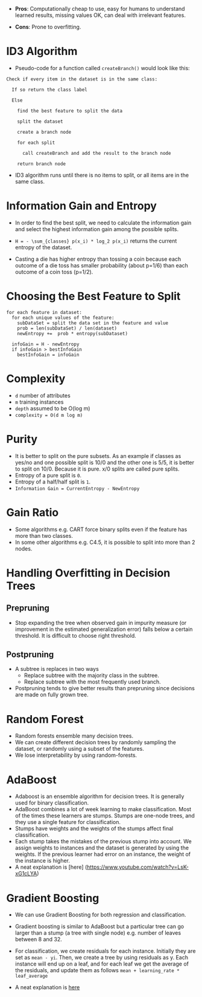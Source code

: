 - **Pros**: Computationally cheap to use, easy for humans to understand learned results, missing values OK, can deal with irrelevant features.

- **Cons**: Prone to overfitting.

# ID3 Algorithm
- Pseudo-code for a function called `createBranch()` would look like this:
```
Check if every item in the dataset is in the same class:

  If so return the class label

  Else

    find the best feature to split the data

    split the dataset

    create a branch node

    for each split

      call createBranch and add the result to the branch node

    return branch node
```
- ID3 algorithm runs until there is no items to split, or all items are in the same class.

# Information Gain and Entropy

- In order to find the best split, we need to calculate the information gain and select the highest information gain among the possible splits.

- `H = - \sum_{classes} p(x_i) * log_2 p(x_i)` returns the current entropy of the dataset.
- Casting a die has higher entropy than tossing a coin because each outcome of a die toss has smaller probability (about p=1/6) than each outcome of a coin toss (p=1/2).

# Choosing the Best Feature to Split

```
for each feature in dataset:
  for each unique values of the feature:
    subDataSet = split the data set in the feature and value
    prob = len(subDataSet) / len(dataset)
    newEntropy +=  prob * entropy(subDataset)

  infoGain = H - newEntropy
  if infoGain > bestInfoGain
    bestInfoGain = infoGain
```

# Complexity

- `d` number of attributes
- `m` training instances
- `depth` assumed to be O(log m)
- `complexity = O(d m log m)`

# Purity
- It is better to split on the pure subsets. As an example if classes as yes/no and one possible split is 10/0 and the other one is 5/5, it is better to split on 10/0. Because it is pure. x/0 splits are called pure splits.
- Entropy of a pure split is `0`.
- Entropy of a half/half split is `1`.
- `Information Gain = CurrentEntropy - NewEntropy`

# Gain Ratio
- Some algorithms e.g. CART force binary splits even if the feature has more than two classes.
- In some other algorithms e.g. C4.5, it is possible to split into more than 2 nodes.

# Handling Overfitting in Decision Trees

## Prepruning
- Stop expanding the tree when observed gain in impurity measure (or improvement in the estimated generalization error) falls below a certain threshold. It is difficult to choose right threshold.

## Postpruning
- A subtree is replaces in two ways
  - Replace subtree with the majority class in the subtree.
  - Replace subtree with the most frequently used branch.
- Postpruning tends to give better results than prepruning since decisions are made on fully grown tree.

# Random Forest

- Random forests ensemble many decision trees.
- We can create different decision trees by randomly sampling the dataset, or randomly using a subset of the features.
- We lose interpretability by using random-forests.

# AdaBoost
- Adaboost is an ensemble algorithm for decision trees. It is generally used for binary classification.
- AdaBoost combines a lot of week learning to make classification. Most of the times these learners are stumps. Stumps are one-node trees, and they use a single feature for classification.
- Stumps have weights and the weights of the stumps affect final classification.
- Each stump takes the mistakes of the previous stump into account. We assign weights to instances and the dataset is generated by using the weights. If the previous learner had error on an instance, the weight of the instance is higher.
- A neat explanation is [here] (https://www.youtube.com/watch?v=LsK-xG1cLYA)

# Gradient Boosting

- We can use Gradient Boosting for both regression and classification.

- Gradient boosting is similar to AdaBoost but a particular tree can go larger than a stump (a tree with single node) e.g. number of leaves between 8 and 32.

- For classification, we create residuals for each instance. Initially they are set as `mean - yi`. Then, we create a tree by using residuals as y. Each instance will end up on a leaf, and for each leaf we get the average of the residuals, and update them as follows `mean + learning_rate * leaf_average`

- A neat explanation is [here](https://www.youtube.com/watch?v=3CC4N4z3GJc)
